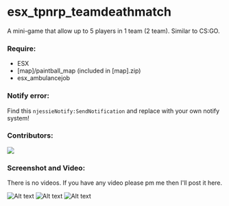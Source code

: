 # esx_tpnrp_teamdeathmatch
A mini-game that allow up to 5 players in 1 team (2 team). Similar to CS:GO.

### Require:
- ESX
- [map]/paintball_map (included in [map].zip)
- esx_ambulancejob

### Notify error:
Find this `njessieNotify:SendNotification` and replace with your own notify system!

### Contributors:
<a href="https://github.com/Sn0wBiT/esx_tpnrp_teamdeathmatch/graphs/contributors">
  <img src="https://contributors-img.web.app/image?repo=Sn0wBiT/esx_tpnrp_teamdeathmatch" />
</a>

### Screenshot and Video:
There is no videos. If you have any video please pm me then I'll post it here.

![Alt text](https://github.com/Sn0wBiT/esx_tpnrp_teamdeathmatch/blob/master/screenshot/20190814214434_1.jpg?raw=true)
![Alt text](https://github.com/Sn0wBiT/esx_tpnrp_teamdeathmatch/blob/master/screenshot/20190814214914_1.jpg?raw=true)
![Alt text](https://github.com/Sn0wBiT/esx_tpnrp_teamdeathmatch/blob/master/screenshot/20190814215809_1.jpg?raw=true)
